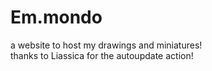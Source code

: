 # Em.mondo
 a website to host my drawings and miniatures! <br>
thanks to Liassica for the autoupdate action!
